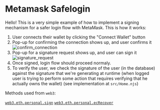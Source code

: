# Metamask Safelogin

Hello! This is a very simple example of how to implement a signing mechanism
for a safer login flow with MetaMask. This is how it works:

1. User connects their wallet by clicking the "Connect Wallet" button
2. Pop-up for confirming the connection shows up, and user confirms it
   ![confirm_connection](https://user-images.githubusercontent.com/696982/159000001-ae36cf5d-b42e-43fc-bdac-04b75ad066da.png)
3. Pop-up for a signature request shows up, and user can sign it
   ![signature_request](https://user-images.githubusercontent.com/696982/159000010-81c92aa3-47d3-46bb-a9e4-29a503d1d5e9.png)
4. Once signed, login flow should proceed normaly.
6. To verify the user, we check the signature of the user (in the database)
   against the signature that we're generating at runtime (when logged user is
   trying to perform some action that requires verifying that he actually owns
   the wallet) (see implementation at `src/Home.njs`)

Methods used from `web3`:

[`web3.eth.personal.sign`](ttps://web3js.readthedocs.io/en/v1.7.1/web3-eth-personal.html#sign)
[`web3.eth.personal.ecRecover`](https://web3js.readthedocs.io/en/v1.7.1/web3-eth-personal.html#sign)
